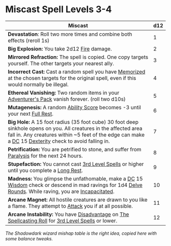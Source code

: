 # Miscast Spell Levels 3-4

| Miscast                                                                                                                                                                                                                                                                                                                                                  | d12 |
| -------------------------------------------------------------------------------------------------------------------------------------------------------------------------------------------------------------------------------------------------------------------------------------------------------------------------------------------------------- | --- |
| **Devastation**: Roll two more times and combine both effects (reroll 1s)                                                                                                                                                                                                                                                                                | 1   |
| **Big Explosion:** You take 2d12 [Fire](../../../Game%20Procedures/Combat/Damage%20Types/Fire.md) damage.                                                                                                                                                                                                                                                                         | 2   |
| **Mirrored Refraction:** The spell is copied. One copy targets yourself. The other targets your nearest ally.                                                                                                                                                                                                                                            | 3   |
| **Incorrect Cast:** Cast a random spell you have [Memorized](../../Spellcasting/Spell%20Memorization.md) at the chosen targets for the original spell, even if this would normally be illegal.                                                                                                                                                           | 4   |
| **Ethereal Vanishing:** Two random items in your [Adventurer's Pack](../../../Items%20and%20Gear/Gear/100%20Coins/Adventurer's%20Pack.md) vanish forever. (roll two d10s)                                                                                                                                                                                             | 5   |
| **Mutagenesis:** A random [Ability Score](../../../Player%20Characters/Chosen%20Statistics/Ability%20Scores.md) becomes -3 until your next [Full Rest](../../../Game%20Procedures/Exploration/Resting.md#Full%20Rest).                                                                                                                                               | 6   |
| **Big Hole:** A 15 foot radius (35 foot cube) 30 foot deep sinkhole opens on you. All creatures in the affected area fall in. Any creatures within ~5 feet of the edge can make a [DC](../../../Game%20Procedures/Core%20Procedures/DC.md) 15 [Dexterity](../../../Player%20Characters/Chosen%20Statistics/Dexterity.md) check to avoid falling in.                        | 7   |
| **Petrification:** You are petrified to stone, and suffer from [Paralysis](../../../Game%20Procedures/Conditions/Paralyzed.md) for the next 24 hours.                                                                                                                                                                                                                      | 8   |
| **Stupefaction:** You cannot cast [3rd Level Spells](../Spells%20by%20Level/Level%203/3rd%20Level%20Spells.md) or higher until you complete a [Long Rest](../../../Game%20Procedures/Exploration/Resting.md#Long%20Rest).                                                                                                                                            | 9   |
| **Madness:** You glimpse the unfathomable, make a [DC](../../../Game%20Procedures/Core%20Procedures/DC.md) 15 [Wisdom](../../../Player%20Characters/Chosen%20Statistics/Wisdom.md) check or descend in mad ravings for 1d4 [Delve Rounds](../../../Game%20Procedures/Core%20Procedures/Round.md#Delve%20Round). While raving, you are [Incapacitated](../../../Game%20Procedures/Conditions/Incapacitated.md). | 10  |
| **Arcane Magnet:** All hostile creatures are drawn to you like a flame. They attempt to [Attack](../../../Game%20Procedures/Combat/Attack.md) you if at all possible.                                                                                                                                                                                           | 11  |
| **Arcane Instability:** You have [Disadvantage](../../../Game%20Procedures/Die%20Rolling%20Mechanics/Disadvantage.md) on [The Spellcasting Roll](../../Spellcasting/Spellcasting.md#The%20Spellcasting%20Roll) for [3rd Level Spells](../Spells%20by%20Level/Level%203/3rd%20Level%20Spells.md) or lower.                                                             | 12  |

*The Shadowdark wizard mishap table is the right idea, copied here with some balance tweaks.*

